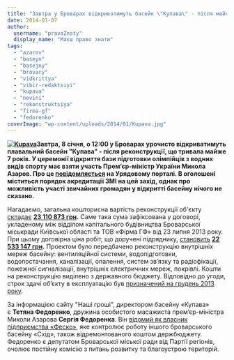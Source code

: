 ```yaml
---
title: "Завтра у Броварах відкриватимуть басейн \"Купава\" - після майже 7 років реконструкції"
date: 2014-01-07
author: 
  username: "pravoZnaty"
  display_name: "Маєш право знати"
tags: 
  - "azarov"
  - "baseyn"
  - "basejny"
  - "brovary"
  - "vidkrittya"
  - "vibir-redaktsiyi"
  - "kupava"
  - "novini"
  - "rekonstruktsiya"
  - "firma-gf"
  - "fedorenko"
coverImage: "wp-content/uploads/2014/01/Kupava.jpg"
---
```


**[![Kupava](https://mpz.brovary.org/wp-content/uploads/2014/01/Kupava.jpg)](https://mpz.brovary.org/wp-content/uploads/2014/01/Kupava.jpg)Завтра, 8 січня, о 12:00 у Броварах урочисто відкриватимуть плавальний басейн "Купава" - після реконструкції, що тривала майже 7 років. У церемонії відкриття бази підготовки олімпійців з водних видів спорту має взяти участь Прем’єр-міністр України Микола Азаров. Про це [повідомляється](http://www.kmu.gov.ua/control/uk/publish/article?art_id=246958361) на Урядовому порталі. В оголошені міститься порядок акредитації ЗМІ на цей захід, однак про можливість участі звичайних громадян у відкритті басейну нічого не сказано.**

Нагадаємо, загальна кошторисна вартість реконструкції об'єкту [складає](https://mpz.brovary.org/rekonstruktsiya-baseynu-kupava-zakinchitsya-ne-ranishe-grudnya-2013-roku/) **[23 110 873 грн](https://mpz.brovary.org/rekonstruktsiya-baseynu-kupava-zakinchitsya-ne-ranishe-grudnya-2013-roku/).** Саме така сума зафіксована у договорі, укладеному між відділом капітального будівництва Броварської міськради Київської області та ТОВ «Фірма ГФ» від 23 липня 2013 року. При цьому договірна ціна робіт, що доручені підряднику, [становить](https://mpz.brovary.org/na-rekonstruktsiyu-plavalnogo-baseynu-kupava-dali-23-milyoni-z-derzhbyudzhetu/) **[22 533 147 грн](https://mpz.brovary.org/na-rekonstruktsiyu-plavalnogo-baseynu-kupava-dali-23-milyoni-z-derzhbyudzhetu/).** Проектом було передбачено реконструкцію внутрішніх мереж басейну: вентиляційної системи, водопідготовки, водопостачання, каналізації, опалення, систем зв’язку та радіофікації, пожежної сигналізації, внутрішніх електричних мереж, покрівлі. Кошти на реконструкцію виділено з державного бюджету. Відповідно до угоди, строк здачі об’єкту в експлуатацію був [призначений на грудень 2013 року](https://mpz.brovary.org/rekonstruktsiya-baseynu-kupava-zakinchitsya-ne-ranishe-grudnya-2013-roku/).

За інформацією сайту "Наші гроші", директором басейну «Купава» є **Тетяна Федоренко**, дружина особистого масажиста прем’єр-міністра Миколи Азарова **Сергія Федоренка**. Він [відомий як власник підприємства «Феско»](http://nashigroshi.org/2011/12/13/azarov-dav-z-derzhbyudzhetu-13-miljoniv-na-shkilnyj-basejn-i-zabrav-joho-u-shkolyariv-%E2%80%93-plavaje-sam/), яке контролює роботу іншого броварського басейну «Схід», також відремонтованого коштом держбюджету. Федоренко є депутатом Броварської міської ради від Партії регіонів, очолює постійну комісію з питань розвитку та благоустрою територій.
